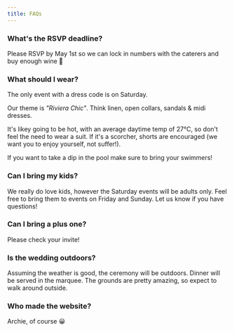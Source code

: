 ```yaml
---
title: FAQs
---
```


### What's the RSVP deadline?

Please RSVP by May 1st so we can lock in numbers with the caterers and buy enough wine 🙂

### What should I wear?

The only event with a dress code is on Saturday. 

Our theme is *"Riviera Chic"*. Think linen, open collars, sandals & midi dresses.

It's likey going to be hot, with an average daytime temp of 27°C, so don't feel the need to wear a suit. If it's a scorcher, shorts are encouraged (we want you to enjoy yourself, not suffer!).

If you want to take a dip in the pool make sure to bring your swimmers!


### Can I bring my kids?

We really do love kids, however the Saturday events will be adults only. Feel free to bring them to events on Friday and Sunday. Let us know if you have questions!

### Can I bring a plus one?

Please check your invite!

### Is the wedding outdoors?

Assuming the weather is good, the ceremony will be outdoors. Dinner will be served in the marquee. The grounds are pretty amazing, so expect to walk around outside.

### Who made the website?

Archie, of course 😀 
